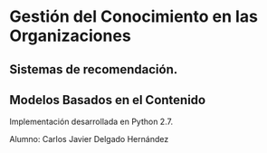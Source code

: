 # Gestión del Conocimiento en las Organizaciones

## Sistemas de recomendación. 
## Modelos Basados en el Contenido

Implementación desarrollada en Python 2.7.  

Alumno: Carlos Javier Delgado Hernández  